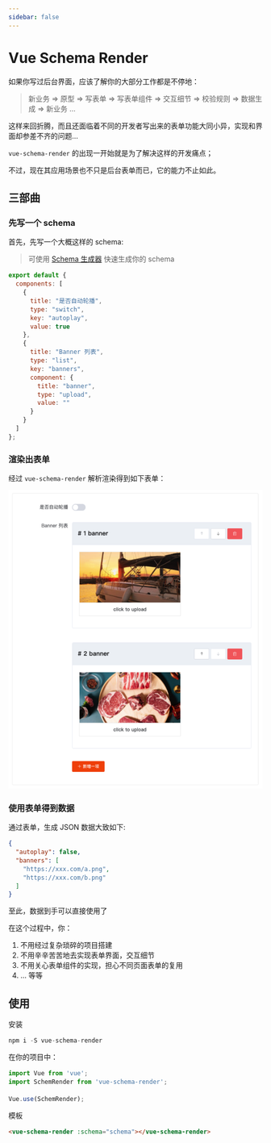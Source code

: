 ```yaml
---
sidebar: false
---
```


# Vue Schema Render

如果你写过后台界面，应该了解你的大部分工作都是不停地：

> 新业务 => 原型 => 写表单 => 写表单组件 => 交互细节 => 校验规则 => 数据生成 => 新业务 ... 

这样来回折腾，而且还面临着不同的开发者写出来的表单功能大同小异，实现和界面却参差不齐的问题...

`vue-schema-render` 的出现一开始就是为了解决这样的开发痛点；

不过，现在其应用场景也不只是后台表单而已，它的能力不止如此。

## 三部曲

### 先写一个 schema

首先，先写一个大概这样的 schema:

> 可使用 [Schema 生成器](./schema-generator) 快速生成你的 schema

```js
export default {
  components: [
    {
      title: "是否自动轮播",
      type: "switch",
      key: "autoplay",
      value: true
    },
    {
      title: "Banner 列表",
      type: "list",
      key: "banners",
      component: {
        title: "banner",
        type: "upload",
        value: ""
      }
    }
  ]
};
```

### 渲染出表单

经过 `vue-schema-render` 解析渲染得到如下表单：

![](./assets/form.png)

### 使用表单得到数据

通过表单，生成 JSON 数据大致如下:

```json
{
  "autoplay": false,
  "banners": [
    "https://xxx.com/a.png",
    "https://xxx.com/b.png"
  ]
}
```

至此，数据到手可以直接使用了

在这个过程中，你：

1. 不用经过复杂琐碎的项目搭建
2. 不用辛辛苦苦地去实现表单界面，交互细节
3. 不用关心表单组件的实现，担心不同页面表单的复用
4. ... 等等


## 使用

安装

```js
npm i -S vue-schema-render
```

在你的项目中：

```js
import Vue from 'vue';
import SchemRender from 'vue-schema-render';

Vue.use(SchemRender);
```

模板

```html
<vue-schema-render :schema="schema"></vue-schema-render>
```
